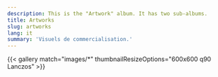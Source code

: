 ```yaml
---
description: This is the "Artwork" album. It has two sub-albums.
title: Artworks
slug: artworks
lang: it
summary: 'Visuels de commercialisation.'
---
```

{{< gallery match="images/*" thumbnailResizeOptions="600x600 q90 Lanczos" >}}